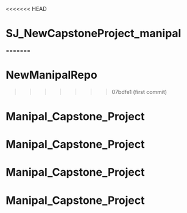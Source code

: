 <<<<<<< HEAD
# SJ_NewCapstoneProject_manipal
=======
# NewManipalRepo
>>>>>>> 07bdfe1 (first commit)
# Manipal_Capstone_Project
# Manipal_Capstone_Project
# Manipal_Capstone_Project
# Manipal_Capstone_Project
